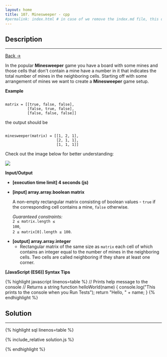 ```yaml
---
layout: home
title: 107. Minesweeper - cpp
#permalink: index.html # in case of we remove the index.md file, this doc will be the index page
---
```


<div class="row">
<div class="columnStmt" markdown="1">

## Description

---

[Back -> ](../README.md)

In the popular **Minesweeper** game you have a board with some mines and those cells that don't contain a mine have a number in it that indicates the total number of mines in the neighboring cells. Starting off with some arrangement of mines we want to create a **Minesweeper** game setup.

**Example**

<code type='preformat'>
matrix = [[true, false, false],
          [false, true, false],
          [false, false, false]]
</code>

the output should be

<code type='preformat'>
minesweeper(matrix) = [[1, 2, 1],
                       [2, 1, 1],
                       [1, 1, 1]]
</code>

Check out the image below for better understanding:

![](./images/example.png)

**Input/Output**

- **[execution time limit] 4 seconds (js)**

- **[input] array.array.boolean matrix**

  A non-empty rectangular matrix consisting of boolean values - <code>true</code> if the corresponding cell contains a mine, <code>false</code> otherwise.<br>

  _Guaranteed constraints:_<br>
  <code>2 ≤ matrix.length ≤ 100</code>,<br>
  <code>2 ≤ matrix[0].length ≤ 100</code>.

* **[output] array.array.integer**
  - Rectangular matrix of the same size as <code>matrix</code> each cell of which contains an integer equal to the number of mines in the neighboring cells. Two cells are called neighboring if they share at least one corner.

**[JavaScript (ES6)] Syntax Tips**

{% highlight javascript linenos=table %}
// Prints help message to the console
// Returns a string
function helloWorld(name) {
console.log("This prints to the console when you Run Tests");
return "Hello, " + name;
}
{% endhighlight %}

</div>
<div class="columnSol" markdown="1">

## Solution

---

{% highlight sql linenos=table %}

{% include_relative solution.js %}

{% endhighlight %}

</div>
</div>
